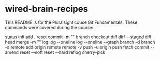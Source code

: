 # wired-brain-recipes
This README is for the Pluralsight couse Git Fundamentals.
These commands were covered during the course:

status
init
add .
reset
commit -m "<commit-message>"
branch <branch-name>
checkout <branch-name>
diff
diff --staged
diff head
merge <branch-name> -m "<commit-message>"
log
log --oneline
log --oneline --graph
branch -d <branch-name>
branch -a
remote add origin <url-of-repo>
remote
remote -v
push -u origin <branch-name>
push
fetch
commit --amend
reset --soft
reset --hard <hash>
reflog
cherry-pick
